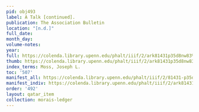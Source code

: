 ```yaml
---
pid: obj493
label: A Talk [continued].
publication: The Association Bulletin
location: "[n.d.]"
full_date:
month_day:
volume-notes:
year:
full: https://colenda.library.upenn.edu/phalt/iiif/2/ark81431p35d8nw83%2FSHA256E-s7042325--302b35d8c3882c00ccb187009c31a30ec168b6e98d6af337865afc739a3f9c59.jpeg/full/3500,/0/default.jpg
thumb: https://colenda.library.upenn.edu/phalt/iiif/2/ark81431p35d8nw83%2FSHA256E-s7042325--302b35d8c3882c00ccb187009c31a30ec168b6e98d6af337865afc739a3f9c59.jpeg/full/!200,200/0/default.jpg
index_terms: Moss, Joseph L.
toc: '507'
manifest_all: https://colenda.library.upenn.edu/phalt/iiif/2/81431-p35d8nw83/manifest
manifest_indiv: https://colenda.library.upenn.edu/phalt/iiif/2/ark81431p35d8nw83%2FSHA256E-s7042325--302b35d8c3882c00ccb187009c31a30ec168b6e98d6af337865afc739a3f9c59.jpeg
order: '492'
layout: qatar_item
collection: morais-ledger
---
```

